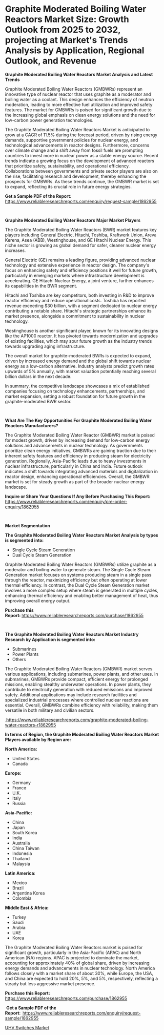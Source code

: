 <p><h1>Graphite Moderated Boiling Water Reactors Market Size: Growth Outlook from 2025 to 2032, projecting at Market's Trends Analysis by Application, Regional Outlook, and Revenue</h1></p><p><strong>Graphite Moderated Boiling Water Reactors Market Analysis and Latest Trends</strong></p>
<p><p>Graphite Moderated Boiling Water Reactors (GMBWRs) represent an innovative type of nuclear reactor that uses graphite as a moderator and boiling water as a coolant. This design enhances the efficiency of neutron moderation, leading to more effective fuel utilization and improved safety features. The market for GMBWRs is poised for significant growth due to the increasing global emphasis on clean energy solutions and the need for low-carbon power generation technologies.</p><p>The Graphite Moderated Boiling Water Reactors Market is anticipated to grow at a CAGR of 11.5% during the forecast period, driven by rising energy demands, supportive government policies for nuclear energy, and technological advancements in reactor designs. Furthermore, concerns over climate change and a shift away from fossil fuels are prompting countries to invest more in nuclear power as a stable energy source. Recent trends indicate a growing focus on the development of advanced reactors that prioritize safety, sustainability, and operational efficiency. Collaborations between governments and private sector players are also on the rise, facilitating research and development, thereby enhancing the prospects for GMBWRs. As these trends continue, the GMBWR market is set to expand, reflecting its crucial role in future energy strategies.</p></p>
<p><strong>Get a Sample PDF of the Report:&nbsp;</strong> <a href="https://www.reliableresearchreports.com/enquiry/request-sample/1862955?utm_campaign=2463&utm_medium=2&utm_source=Github&utm_content=ia&utm_term=14022025&utm_id=graphite-moderated-boiling-water-reactors">https://www.reliableresearchreports.com/enquiry/request-sample/1862955</a></p>
<p>&nbsp;</p>
<p><strong>Graphite Moderated Boiling Water Reactors Major Market Players</strong></p>
<p><p>The Graphite Moderated Boiling Water Reactors (BWR) market features key players including General Electric, Hitachi, Toshiba, Kraftwerk Union, Areva Kerena, Asea (ABB), Westinghouse, and GE Hitachi Nuclear Energy. This niche sector is growing as global demand for safer, cleaner nuclear energy increases.</p><p>General Electric (GE) remains a leading figure, providing advanced nuclear technology and extensive experience in reactor design. The company's focus on enhancing safety and efficiency positions it well for future growth, particularly in emerging markets where infrastructure development is accelerating. GE Hitachi Nuclear Energy, a joint venture, further enhances its capabilities in the BWR segment.</p><p>Hitachi and Toshiba are key competitors, both investing in R&D to improve reactor efficiency and reduce operational costs. Toshiba has reported revenue exceeding $30 billion, with a segment dedicated to nuclear energy contributing a notable share. Hitachi's strategic partnerships enhance its market presence, alongside a commitment to sustainability in nuclear technology.</p><p>Westinghouse is another significant player, known for its innovating designs like the AP1000 reactor. It has pivoted towards modernization and upgrades of existing facilities, which may spur future growth as the industry trends towards upgrading aging infrastructure.</p><p>The overall market for graphite-moderated BWRs is expected to expand, driven by increased energy demand and the global shift towards nuclear energy as a low-carbon alternative. Industry analysts predict growth rates upwards of 5% annually, with market valuation potentially reaching several billion dollars in the next decade.</p><p>In summary, the competitive landscape showcases a mix of established companies focusing on technology enhancements, partnerships, and market expansion, setting a robust foundation for future growth in the graphite-moderated BWR sector.</p></p>
<p>&nbsp;</p>
<p><strong>What Are The Key Opportunities For Graphite Moderated Boiling Water Reactors Manufacturers?</strong></p>
<p><p>The Graphite Moderated Boiling Water Reactor (GMBWR) market is poised for modest growth, driven by increasing demand for low-carbon energy solutions and advancements in nuclear technology. As governments prioritize clean energy initiatives, GMBWRs are gaining traction due to their inherent safety features and efficiency in producing steam for electricity generation. Regionally, Asia-Pacific leads due to heavy investments in nuclear infrastructure, particularly in China and India. Future outlook indicates a shift towards integrating advanced materials and digitalization in reactor design, enhancing operational efficiencies. Overall, the GMBWR market is set for steady growth as part of the broader nuclear energy landscape.</p></p>
<p><strong>Inquire or Share Your Questions If Any Before Purchasing This Report:</strong> <a href="https://www.reliableresearchreports.com/enquiry/pre-order-enquiry/1862955?utm_campaign=2463&utm_medium=2&utm_source=Github&utm_content=ia&utm_term=14022025&utm_id=graphite-moderated-boiling-water-reactors">https://www.reliableresearchreports.com/enquiry/pre-order-enquiry/1862955</a></p>
<p>&nbsp;</p>
<p><strong>Market Segmentation</strong></p>
<p><strong>The Graphite Moderated Boiling Water Reactors Market Analysis by types is segmented into:</strong></p>
<p><ul><li>Single Cycle Steam Generation</li><li>Dual Cycle Steam Generation</li></ul></p>
<p><p>Graphite Moderated Boiling Water Reactors (GMBWRs) utilize graphite as a moderator and boiling water to generate steam. The Single Cycle Steam Generation market focuses on systems producing steam in a single pass through the reactor, maximizing efficiency but often operating at lower thermal efficiency. In contrast, the Dual Cycle Steam Generation market involves a more complex setup where steam is generated in multiple cycles, enhancing thermal efficiency and enabling better management of heat, thus improving overall energy output.</p></p>
<p><strong>Purchase this Report:&nbsp;</strong><a href="https://www.reliableresearchreports.com/purchase/1862955?utm_campaign=2463&utm_medium=2&utm_source=Github&utm_content=ia&utm_term=14022025&utm_id=graphite-moderated-boiling-water-reactors">https://www.reliableresearchreports.com/purchase/1862955</a></p>
<p>&nbsp;</p>
<p><strong>The Graphite Moderated Boiling Water Reactors Market Industry Research by Application is segmented into:</strong></p>
<p><ul><li>Submarines</li><li>Power Plants</li><li>Others</li></ul></p>
<p><p>The Graphite Moderated Boiling Water Reactors (GMBWR) market serves various applications, including submarines, power plants, and other uses. In submarines, GMBWRs provide compact, efficient energy for prolonged missions, enabling stealthy underwater operations. In power plants, they contribute to electricity generation with reduced emissions and improved safety. Additional applications may include research facilities and specialized industrial processes where controlled nuclear reactions are essential. Overall, GMBWRs combine efficiency with reliability, making them versatile in both military and civilian sectors.</p></p>
<p><a href="https://www.reliableresearchreports.com/graphite-moderated-boiling-water-reactors-r1862955?utm_campaign=2463&utm_medium=2&utm_source=Github&utm_content=ia&utm_term=14022025&utm_id=graphite-moderated-boiling-water-reactors">&nbsp;https://www.reliableresearchreports.com/graphite-moderated-boiling-water-reactors-r1862955</a></p>
<p><strong>In terms of Region, the Graphite Moderated Boiling Water Reactors Market Players available by Region are:</strong></p>
<p>
    <p> <strong> North America: </strong>
        <ul>
            <li>United States</li>
            <li>Canada</li>
        </ul>
        </p> 
    <p> <strong> Europe: </strong>
        <ul>
            <li>Germany</li>
            <li>France</li>
            <li>U.K.</li>
            <li>Italy</li>
            <li>Russia</li>
        </ul>
        </p> 
    <p> <strong> Asia-Pacific: </strong>
        <ul>
            <li>China</li>
            <li>Japan</li>
            <li>South Korea</li>
            <li>India</li>
            <li>Australia</li>
            <li>China Taiwan</li>
            <li>Indonesia</li>
            <li>Thailand</li>
            <li>Malaysia</li>
        </ul>
        </p> 
    <p> <strong> Latin America: </strong>
        <ul>
            <li>Mexico</li>
            <li>Brazil</li>
            <li>Argentina Korea</li>
            <li>Colombia</li>
        </ul>
        </p> 
    <p> <strong> Middle East & Africa: </strong>
        <ul>
            <li>Turkey</li>
            <li>Saudi</li>
            <li>Arabia</li>
            <li>UAE</li>
            <li>Korea</li>
        </ul>
    </p>
    </p>
<p><p>The Graphite Moderated Boiling Water Reactors market is poised for significant growth, particularly in the Asia-Pacific (APAC) and North American (NA) regions. APAC is projected to dominate the market, accounting for approximately 40% of global share, driven by increasing energy demands and advancements in nuclear technology. North America follows closely with a market share of about 30%, while Europe, the USA, and China are expected to hold 20%, 5%, and 5%, respectively, reflecting a steady but less aggressive market presence.</p></p>
<p><strong>Purchase this Report: </strong><a href="https://www.reliableresearchreports.com/purchase/1862955?utm_campaign=2463&utm_medium=2&utm_source=Github&utm_content=ia&utm_term=14022025&utm_id=graphite-moderated-boiling-water-reactors">https://www.reliableresearchreports.com/purchase/1862955</a></p>
<p>&nbsp;<strong>Get a Sample PDF of the Report:&nbsp;&nbsp;</strong><a href="https://www.reliableresearchreports.com/enquiry/request-sample/1862955?utm_campaign=2463&utm_medium=2&utm_source=Github&utm_content=ia&utm_term=14022025&utm_id=graphite-moderated-boiling-water-reactors">https://www.reliableresearchreports.com/enquiry/request-sample/1862955</a></p>
<p><strong></strong></p>
<p><p><a href="https://github.com/pinzinyaah/Market-Research-Report-List-1/blob/main/uhv-switches-market.md?utm_campaign=2463&utm_medium=2&utm_source=Github&utm_content=ia&utm_term=14022025&utm_id=graphite-moderated-boiling-water-reactors">UHV Switches Market</a></p></p>